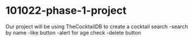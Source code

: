 # 101022-phase-1-project

Our project will be using TheCocktailDB to create a cocktail search 
-search by name
-like button
-alert for age check
-delete button